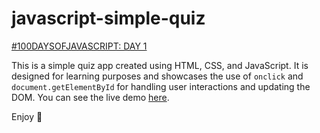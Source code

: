 # javascript-simple-quiz

[#100DAYSOFJAVASCRIPT: DAY 1](https://github.com/topics/100daysofjavascript)

This is a simple quiz app created using HTML, CSS, and JavaScript. It is designed for learning purposes and showcases the use of `onclick` and `document.getElementById` for handling user interactions and updating the DOM. You can see the live demo [here](https://tapiwamla.github.io/javascript-onclick/).

Enjoy 🚀
